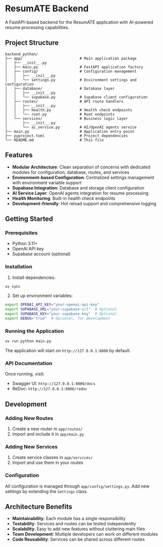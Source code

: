 # ResumATE Backend

A FastAPI-based backend for the ResumATE application with AI-powered resume processing capabilities.

## Project Structure

```
backend_python/
├── app/                          # Main application package
│   ├── __init__.py
│   ├── main.py                   # FastAPI application factory
│   ├── config/                   # Configuration management
│   │   ├── __init__.py
│   │   └── settings.py           # Environment settings and configuration
│   ├── database/                 # Database layer
│   │   ├── __init__.py
│   │   └── supabase.py           # Supabase client configuration
│   ├── routes/                   # API route handlers
│   │   ├── __init__.py
│   │   ├── health.py             # Health check endpoints
│   │   └── root.py               # Root endpoints
│   └── services/                 # Business logic layer
│       ├── __init__.py
│       └── ai_service.py         # AI/OpenAI agents service
├── main.py                       # Application entry point
├── pyproject.toml                # Project dependencies
└── README.md                     # This file
```

## Features

- **Modular Architecture**: Clean separation of concerns with dedicated modules for configuration, database, routes, and services
- **Environment-based Configuration**: Centralized settings management with environment variable support
- **Supabase Integration**: Database and storage client configuration
- **AI Service Layer**: OpenAI agents integration for resume processing
- **Health Monitoring**: Built-in health check endpoints
- **Development-friendly**: Hot reload support and comprehensive logging

## Getting Started

### Prerequisites

- Python 3.11+
- OpenAI API key
- Supabase account (optional)

### Installation

1. Install dependencies:
```bash
uv sync
```

2. Set up environment variables:
```bash
export OPENAI_API_KEY="your-openai-api-key"
export SUPABASE_URL="your-supabase-url"  # Optional
export SUPABASE_KEY="your-supabase-key"  # Optional
export DEBUG="true"  # Optional, for development
```

### Running the Application

```bash
uv run python main.py
```

The application will start on `http://127.0.0.1:8000` by default.

### API Documentation

Once running, visit:
- Swagger UI: `http://127.0.0.1:8000/docs`
- ReDoc: `http://127.0.0.1:8000/redoc`

## Development

### Adding New Routes

1. Create a new router in `app/routes/`
2. Import and include it in `app/main.py`

### Adding New Services

1. Create service classes in `app/services/`
2. Import and use them in your routes

### Configuration

All configuration is managed through `app/config/settings.py`. Add new settings by extending the `Settings` class.

## Architecture Benefits

- **Maintainability**: Each module has a single responsibility
- **Testability**: Services and routes can be tested independently
- **Scalability**: Easy to add new features without cluttering main files
- **Team Development**: Multiple developers can work on different modules
- **Code Reusability**: Services can be shared across different routes
